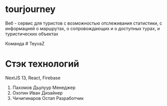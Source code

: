 # tourjourney

Веб - сервис для туристов с возможностью отслеживания статистики, с информацией о маршрутах, о сопровождающих и о доступных турах, и туристических объектах 

Команда # TeyvaZ

# Стэк технологий
NextJS 13, React, Firebase

1. Пахомов Дьулуур Менеджер
2. Охотин Иван Дизайнер
3. Чичигинаров Остап Разработчик

